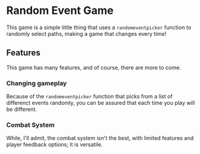 # Random Event Game
This game is a simple little thing that uses a `randomeventpicker` function to randomly select paths, making a game that changes every time!

## Features
This game has many features, and of course, there are more to come.

### Changing gameplay
Because of the `randomeventpicker` function that picks from a list of differenct events randomly, you can be assured that each time you play will be different.

### Combat System
While, I'll admit, the combat system isn't the best, with limited features and player feedback options; it is versatile.